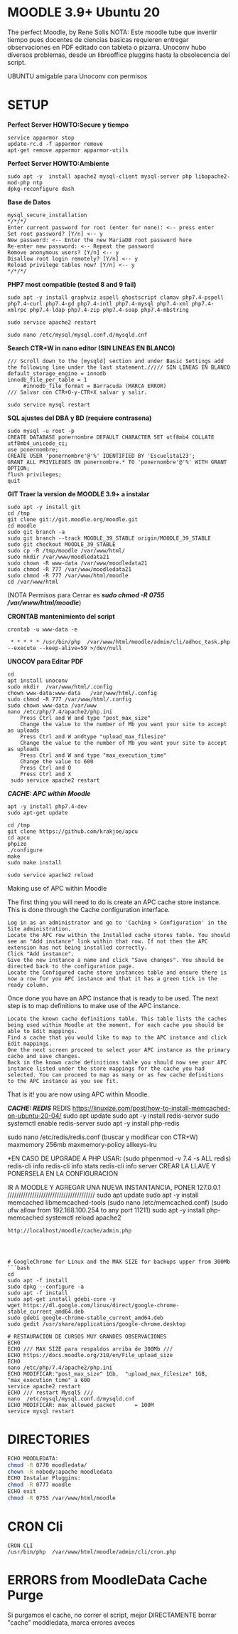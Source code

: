 # MOODLE 3.9+ Ubuntu 20
The perfect Moodle, by Rene Solis
NOTA: Este moodle tube que invertir tiempo pues docentes de ciencias basicas requieren entregar observaciones en PDF editado con tableta o pizarra. Unoconv hubo diversos problemas, desde un libreoffice pluggins hasta la obsolecencia del script.

UBUNTU amigable para Unoconv con permisos

# SETUP
__Perfect Server HOWTO:Secure y tiempo__
```
service apparmor stop
update-rc.d -f apparmor remove 
apt-get remove apparmor apparmor-utils
```

__Perfect Server HOWTO:Ambiente__
```
sudo apt -y  install apache2 mysql-client mysql-server php libapache2-mod-php ntp
dpkg-reconfigure dash
```
__Base de Datos__
```
mysql_secure_installation
*/*/*/
Enter current password for root (enter for none): <-- press enter
Set root password? [Y/n] <-- y
New password: <-- Enter the new MariaDB root password here
Re-enter new password: <-- Repeat the password
Remove anonymous users? [Y/n] <-- y
Disallow root login remotely? [Y/n] <-- y
Reload privilege tables now? [Y/n] <-- y
*/*/*/
```
__PHP7 most compatible (tested 8 and 9 fail)__
```
sudo apt -y install graphviz aspell ghostscript clamav php7.4-pspell php7.4-curl php7.4-gd php7.4-intl php7.4-mysql php7.4-xml php7.4-xmlrpc php7.4-ldap php7.4-zip php7.4-soap php7.4-mbstring

sudo service apache2 restart

sudo nano /etc/mysql/mysql.conf.d/mysqld.cnf
```
__Search CTR+W  in nano editor (SIN LINEAS EN BLANCO)__
```
/// Scroll down to the [mysqld] section and under Basic Settings add the following line under the last statement.///// SIN LINEAS EN BLANCO
default_storage_engine = innodb
innodb_file_per_table = 1
     #innodb_file_format = Barracuda (MARCA ERROR)
/// Salvar con CTR+O-y-CTR+X salvar y salir.

sudo service mysql restart
```
__SQL ajustes del DBA y BD (requiere contrasena)__
```
sudo mysql -u root -p 
CREATE DATABASE ponernombre DEFAULT CHARACTER SET utf8mb4 COLLATE utf8mb4_unicode_ci;
use ponernombre;
CREATE USER 'ponernombre'@'%' IDENTIFIED BY 'Escuelita123';
GRANT ALL PRIVILEGES ON ponernombre.* TO 'ponernombre'@'%' WITH GRANT OPTION;
flush privileges;
quit
```

__GIT Traer la version de MOODLE 3.9+ a instalar__
```
sudo apt -y install git
cd /tmp
git clone git://git.moodle.org/moodle.git
cd moodle
sudo git branch -a
sudo git branch --track MOODLE_39_STABLE origin/MOODLE_39_STABLE
sudo git checkout MOODLE_39_STABLE
sudo cp -R /tmp/moodle /var/www/html/
sudo mkdir /var/www/moodledata21
sudo chown -R www-data /var/www/moodledata21
sudo chmod -R 777 /var/www/moodledata21
sudo chmod -R 777 /var/www/html/moodle
cd /var/www/html
```
(NOTA Permisos para Cerrar es ***sudo chmod -R 0755 /var/www/html/moodle***)

__CRONTAB mantenimiento del script__
```
crontab -u www-data -e

 * * * * * /usr/bin/php  /var/www/html/moodle/admin/cli/adhoc_task.php --execute --keep-alive=59 >/dev/null
```


__UNOCOV para Editar PDF__
```
cd
apt install unoconv
sudo mkdir  /var/www/html/.config
chown www-data:www-data   /var/www/html/.config
sudo chmod -R 777 /var/www/html/.config
sudo chown www-data /var/www
nano /etc/php/7.4/apache2/php.ini 
    Press Ctrl and W and type "post_max_size"
    Change the value to the number of Mb you want your site to accept as uploads
    Press Ctrl and W andtype "upload_max_filesize"
    Change the value to the number of Mb you want your site to accept as uploads
    Press Ctrl and W and type "max_execution_time"
    Change the value to 600
    Press Ctrl and O
    Press Ctrl and X
 sudo service apache2 restart
 ```


___CACHE: APC within Moodle___
```
apt -y install php7.4-dev
sudo apt-get update

cd /tmp
git clone https://github.com/krakjoe/apcu
cd apcu
phpize
./configure
make
sudo make install

sudo service apache2 reload
```

Making use of APC within Moodle

The first thing you will need to do is create an APC cache store instance. This is done through the Cache configuration interface.

    Log in as an administrator and go to 'Caching > Configuration' in the Site administration.
    Locate the APC row within the Installed cache stores table. You should see an "Add instance" link within that row. If not then the APC extension has not being installed correctly.
    Click "Add instance".
    Give the new instance a name and click "Save changes". You should be directed back to the configuration page.
    Locate the Configured cache store instances table and ensure there is now a row for you APC instance and that it has a green tick in the ready column.

Once done you have an APC instance that is ready to be used. The next step is to map definitions to make use of the APC instance.

    Locate the known cache definitions table. This table lists the caches being used within Moodle at the moment. For each cache you should be able to Edit mappings.
    Find a cache that you would like to map to the APC instance and click Edit mappings.
    One the next screen proceed to select your APC instance as the primary cache and save changes.
    Back in the known cache definitions table you should now see your APC instance listed under the store mappings for the cache you had selected. You can proceed to map as many or as few cache definitions to the APC instance as you see fit.

That is it! you are now using APC within Moodle. 

___CACHE: REDIS___
REDIS https://linuxize.com/post/how-to-install-memcached-on-ubuntu-20-04/
sudo apt update
sudo apt -y install redis-server
sudo systemctl enable redis-server
sudo apt -y install php-redis

sudo nano /etc/redis/redis.conf (buscar y modificar con CTR+W)
   maxmemory 256mb
   maxmemory-policy allkeys-lru

*EN CASO DE UPGRADE A PHP USAR: (sudo phpenmod -v 7.4 -s ALL redis)
redis-cli info
redis-cli info stats
redis-cli info server
CREAR LA LLAVE Y PONERSELA EN LA CONFIGURACION

IR A MOODLE Y AGREGAR UNA NUEVA INSTANTANCIA, PONER 127.0.0.1
///////////////////////////////////////
sudo apt update
sudo apt -y install memcached libmemcached-tools
(sudo nano /etc/memcached.conf)
(sudo ufw allow from 192.168.100.254 to any port 11211)
sudo apt -y install php-memcached
systemctl reload apache2
```
http://localhost/moodle/cache/admin.php




# GoogleChrome for Linux and the MAX SIZE for backups upper from 300Mb
```bash
cd
sudo apt -f install
sudo dpkg --configure -a
sudo apt -f install
sudo apt-get install gdebi-core -y 
wget https://dl.google.com/linux/direct/google-chrome-stable_current_amd64.deb 
sudo gdebi google-chrome-stable_current_amd64.deb 
sudo gedit /usr/share/applications/google-chrome.desktop  

# RESTAURACION DE CURSOS MUY GRANDES OBSERVACIONES
ECHO
ECHO /// MAX SIZE para respaldos arriba de 300Mb ///
ECHO https://docs.moodle.org/310/en/File_upload_size
ECHO
nano /etc/php/7.4/apache2/php.ini 
ECHO MODIFICAR:"post_max_size" 1Gb,  "upload_max_filesize" 1GB, "max_execution_time" a 600
service apache2 restart 
ECHO /// restart Mysql5 ///
nano  /etc/mysql/mysql.conf.d/mysqld.cnf 
ECHO MODIFICAR: max_allowed_packet      = 100M
service mysql restart
```

# DIRECTORIES
```bash
ECHO MOODLEDATA:
chmod -R 0770 moodledata/
chown -R nobody:apache moodledata
ECHO Instalar Pluggins:
chmod -R 0777 moodle
ECHO exit
chmod -R 0755 /var/www/html/moodle
```

# CRON Cli
```
CRON CLI
/usr/bin/php  /var/www/html/moodle/admin/cli/cron.php
```

# ERRORS from MoodleData Cache Purge
Si purgamos el cache, no correr el script, mejor DIRECTAMENTE borrar "cache" moddledata, marca errores aveces
